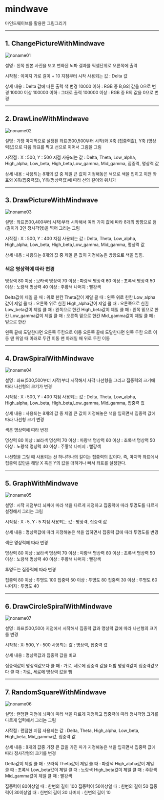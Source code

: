 # mindwave
마인드웨이브를 활용한 그림그리기

---------------------------


## 1. ChangePictureWithMindwave

![noname01](https://user-images.githubusercontent.com/34204786/51887573-b1d55600-23d7-11e9-8fa7-42421ab9554b.png)

설명 : 왼쪽 원본 사진을 보고 변화된 뇌파 결과를 픽셀단위로 오른쪽에 출력

시작점 : 이미지 가로 길이 + 10 지점부터 시작
사용되는 값 : Delta 값

상세 내용 : Delta 값에 따른 출력 색 변경
10000 이하 : RGB 중 B,G의 값을 0으로 변경
10000 이상 100000 이하 : 그대로 출력
100000 이상 : RGB 중 R의 값을 0으로 변경


---------------------------


## 2. DrawLineWithMindwave

![noname02](https://user-images.githubusercontent.com/34204786/51887581-b69a0a00-23d7-11e9-89b1-81d96ff5e8d1.png)

설명 : 가장 마지막으로 설정된 좌표(500,500부터 시작)와 X축 (집중력값), Y축 (명상력값)으로 다음 좌표를 찍고 선으로 이어서 그림을 그림 

시작점 : X : 500, Y : 500 지점
사용되는 값 : Delta, Theta, Low_alpha, High_alpha, Low_beta, High_beta,Low_gamma, Mid_gamma, 집중력, 명상력 값

상세 내용 : 사용되는 8개의 값 중 제일 큰 값이 지정해놓은 색으로 색을 입히고 이전 좌표와 X축(집중력값), Y축(명상력값)에 따라 선의 길이와 위치가 


---------------------------


## 3. DrawPictureWithMindwave

![noname03](https://user-images.githubusercontent.com/34204786/51887584-ba2d9100-23d7-11e9-9da8-ecb658b79e0c.png)

설명 : 좌표(500,400부터 시작)부터 시작해서 여러 가지 값에 따라 8개의 방향으로 점(길이가 3인 정사각형)을 찍어 그리는 그림 

시작점 : X : 500, Y : 400 지점
사용되는 값 : Delta, Theta, Low_alpha, High_alpha, Low_beta, High_beta,Low_gamma, Mid_gamma, 명상력 값

상세 내용 : 사용되는 8개의 값 중 제일 큰 값이 지정해놓은 방향으로 색을 입힘.

### 색은 명상력에 따라 변경

명상력 80 이상 : 보라색
명상력 70 이상 : 파랑색
명상력 60 이상 : 초록색
명상력 50 이상 : 노랑색
명상력 40 이상 : 주황색
나머지 : 빨강색

Delta값이 제일 클 때 : 위로 한칸
Theta값이 제일 클 때 : 왼쪽 위로 한칸
Low_alpha값이 제일 클 때 : 오른쪽 위로 한칸
High_alpha값이 제일 클 때 : 오른쪽으로 한칸
Low_beta값이 제일 클 때 : 왼쪽으로 한칸
High_beta값이 제일 클 때 : 왼쪽 밑으로 한칸
Low_gamma값이 제일 클 때 : 오른쪽 밑으로 한칸
Mid_gamma값이 제일 클 때 : 밑으로 한칸

왼쪽 끝에 도달한다면 오른쪽 두칸으로 이동
오른쪽 끝에 도달한다면 왼쪽 두칸 으로 이동
맨 위일 때 아래로 두칸 이동
맨 아래일 때  위로 두칸 이동


---------------------------


## 4. DrawSpiralWithMindwave

![noname04](https://user-images.githubusercontent.com/34204786/51887585-ba2d9100-23d7-11e9-9215-13734a007f1a.png)

설명 : 좌표(500,500부터 시작)부터 시작해서 사각 나선형을 그리고 집중력의 크기에 따라 나선형의 크기가 변경

시작점 : X : 500, Y : 400 지점
사용되는 값 : Delta, Theta, Low_alpha, High_alpha, Low_beta, High_beta,Low_gamma, Mid_gamma, 집중력 값

상세 내용 : 사용되는 8개의 값 중 제일 큰 값이 지정해놓은 색을 입히면서 집중력 값에 따라 나선형 크기 변경

색은 명상력에 따라 변경

명상력 80 이상 : 보라색
명상력 70 이상 : 파랑색
명상력 60 이상 : 초록색
명상력 50 이상 : 노랑색
명상력 40 이상 : 주황색
나머지 : 빨강색

나선형을 그릴 때 사용되는 선 하나하나의 길이는 집중력의 값이다. 
즉, 마지막 좌표에서 집중력 값만큼 해당 X 혹은 Y의 값을 더하거나 빼서 좌표를 설정한다. 


---------------------------


## 5. GraphWithMindwave

![noname05](https://user-images.githubusercontent.com/34204786/51887586-bac62780-23d7-11e9-86b9-16f759d39331.png)

설명 : 시작 지점부터 뇌파에 따라 색을 다르게 지정하고 집중력에 따라 투명도를 다르게 설정해서 그리는 그림

시작점 : X : 5, Y : 5 지점
사용되는 값 : 명상력, 집중력 값

상세 내용 : 명상력값에 따라 지정해놓은 색을 입히면서 집중력 값에 따라 투명도를 변경

색은 명상력에 따라 변경

명상력 80 이상 : 보라색
명상력 70 이상 : 파랑색
명상력 60 이상 : 초록색
명상력 50 이상 : 노랑색
명상력 40 이상 : 주황색
나머지 : 빨강색

투명도는 집중력에 따라 변경

집중력 80 이상 : 투명도 100
집중력 50 이상 : 투명도 80
집중력 30 이상 : 투명도 60
나머지 : 투명도 40


---------------------------


## 6. DrawCircleSpiralWithMindwave

![noname07](https://user-images.githubusercontent.com/34204786/51887583-b994fa80-23d7-11e9-8a66-2f66921d8305.png)

설명 : 좌표(500,500) 지점에서 시작해서 집중력 값과 명상력 값에 따라 나선형의 크기를 변경

시작점 : X: 500, Y : 500
사용되는 값 : 명상력, 집중력 값

상세 내용 : 명상력값과 집중력 값을 비교

집중력값이 명상력값보다 클 때 : 가로, 세로에 집중력 값을 더함
명상력값이 집중력값보다 클 때 : 가로, 세로에 명상력 값을 뺌


---------------------------


## 7. RandomSquareWithMindwave

![noname06](https://user-images.githubusercontent.com/34204786/51887587-bac62780-23d7-11e9-98b8-cff84d04cc82.png)

설명 : 랜덤한 지점에 뇌파에 따라 색을 다르게 지정하고 집중력에 따라 정사각형 크기를 다르게 입력해서 그리는 그림

시작점 : 랜덤한 지점
사용되는 값 : Delta, Theta, High_alpha, Low_beta, High_beta, Mid_gamma값, 집중력 값

상세 내용 : 8개의 값중 가장 큰 값을 가진 파가 지정해놓은 색을 입히면서 집중력 값에 따라 정사각형의 크기를 변경

Delta값이 제일 클 때 : 보라색
Theta값이 제일 클 때 : 파랑색
High_alpha값이 제일 클 때 : 초록색
Low_beta값이 제일 클 때 : 노랑색
High_beta값이 제일 클 때 : 주황색
Mid_gamma값이 제일 클 때 : 빨강색

집중력이 80이상일 때 : 한변의 길이 100
집중력이 50이상일 때 : 한변의 길이 50
집중력이 30이상일 때 : 한변의 길이 30
나머지 : 한변의 길이 10
